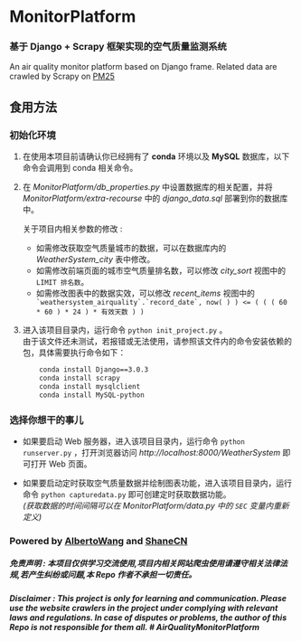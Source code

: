 # MonitorPlatform
### 基于 Django + Scrapy 框架实现的空气质量监测系统
An air quality monitor platform based on Django frame. Related data are crawled by Scrapy on [PM25](http://pm25.in/)  

## 食用方法
### 初始化环境  

1. 在使用本项目前请确认你已经拥有了 **conda** 环境以及 **MySQL** 数据库，以下命令会调用到 conda 相关命令。    

2. 在 *MonitorPlatform/db_properties.py* 中设置数据库的相关配置，并将 *MonitorPlatform/extra-recourse* 中的 *django_data.sql* 部署到你的数据库中。   

    关于项目内相关参数的修改 : 
    * 如需修改获取空气质量城市的数据，可以在数据库内的 *WeatherSystem_city* 表中修改。  
    * 如需修改前端页面的城市空气质量排名数，可以修改 *city_sort* 视图中的 ```LIMIT 排名数```。  
    * 如需修改图表中的数据实效，可以修改 *recent_items* 视图中的 ``` `weathersystem_airquality`.`record_date`, now( ) ) <= ( ( ( 60 * 60 ) * 24 ) * 有效天数 ) )```

3. 进入该项目目录内，运行命令 ```python init_project.py``` 。  
由于该文件还未测试，若报错或无法使用，请参照该文件内的命令安装依赖的包，具体需要执行命令如下：
    ```bash
        conda install Django==3.0.3
        conda install scrapy
        conda install mysqlclient
        conda install MySQL-python
    ```
    
### 选择你想干的事儿  
* 如果要启动 Web 服务器，进入该项目目录内，运行命令 ```python runserver.py``` ，打开浏览器访问 *http://localhost:8000/WeatherSystem* 即可打开 Web 页面。  

* 如果要启动定时获取空气质量数据并绘制图表功能，进入该项目目录内，运行命令 ```python capturedata.py``` 即可创建定时获取数据功能。  
*(获取数据的时间间隔可以在 *MonitorPlatform/data.py* 中的 ```SEC``` 变量内重新定义)*  

### Powered by [AlbertoWang](https://github.com/AlbertoWang) and  [ShaneCN](https://github.com/ShaneCN)

##### 免责声明 : 本项目仅供学习交流使用,项目内相关网站爬虫使用请遵守相关法律法规,若产生纠纷或问题,本 Repo 作者不承担一切责任。
##### Disclaimer : This project is only for learning and communication. Please use the website crawlers in the project under complying with relevant laws and regulations. In case of disputes or problems, the author of this Repo is not responsible for them all.  # AirQualityMonitorPlatform
